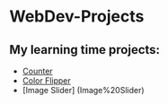 # WebDev-Projects
## My learning time projects:
- [Counter](Counter)
- [Color Flipper](Color%20Flipper)
- [Image Slider] (Image%20Slider)

